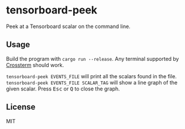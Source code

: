# tensorboard-peek

Peek at a Tensorboard scalar on the command line.

## Usage

Build the program with `cargo run --release`. Any terminal supported by [Crossterm](https://github.com/crossterm-rs/crossterm) should work.

`tensorboard-peek EVENTS_FILE` will print all the scalars found in the file. `tensorboard-peek EVENTS_FILE SCALAR_TAG` will show a line graph of the given scalar. Press <kbd>Esc</kbd> or <kbd>Q</kbd> to close the graph.

## License

MIT

